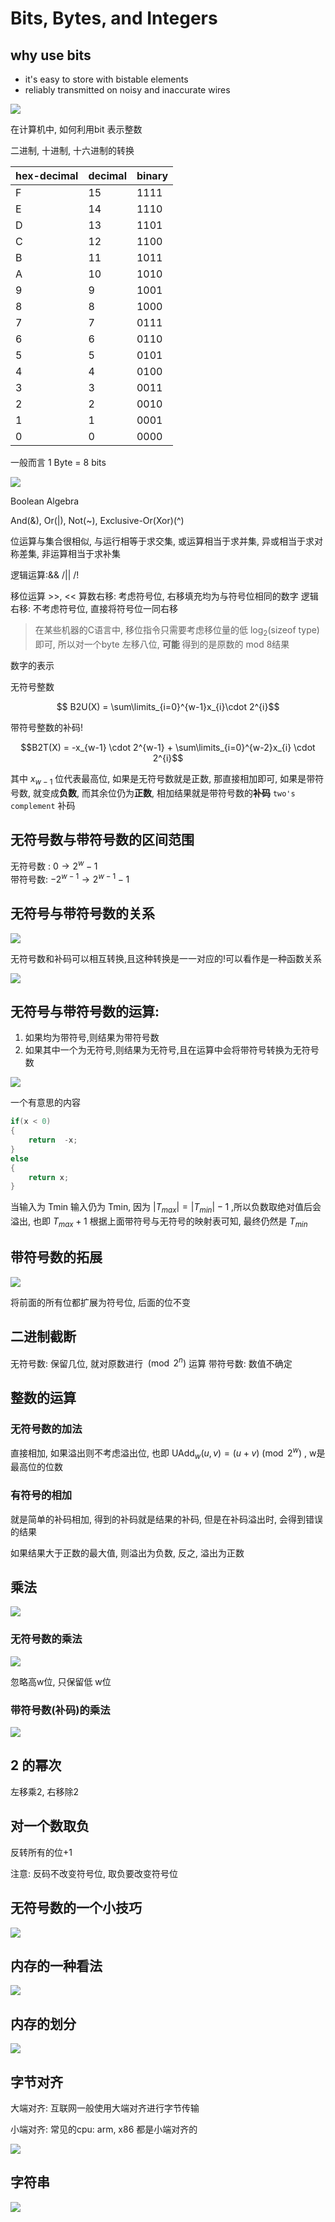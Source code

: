 # Bits, Bytes, and Integers

## why use bits

* it's easy to store with bistable elements
* reliably transmitted on noisy and inaccurate wires

![](images/1-Bits-Bytes-Integers-bits.png)

在计算机中, 如何利用bit 表示整数

二进制, 十进制, 十六进制的转换

| hex-decimal | decimal | binary |   
| ----------- | ------- | ------ |    
| F           | 15      | 1111   |   
| E           | 14      | 1110   |
| D           | 13      | 1101   |
| C           | 12      | 1100   |
| B           | 11      | 1011   |
| A           | 10      | 1010   |
| 9           | 9       | 1001   |
| 8           | 8       | 1000   |
| 7           | 7       | 0111   |
| 6           | 6       | 0110   |
| 5           | 5       | 0101   |
| 4           | 4       | 0100   |
| 3           | 3       | 0011   |
| 2           | 2       | 0010   |
| 1           | 1       | 0001   |
| 0           | 0       | 0000   |

一般而言 1 Byte = 8 bits

![](images/1-Bits-Bytes-Integers-类型空间表.png)

Boolean Algebra

And(&), Or(|), Not(~), Exclusive-Or(Xor)(^)

位运算与集合很相似, 与运行相等于求交集, 或运算相当于求并集, 异或相当于求对称差集, 非运算相当于求补集

逻辑运算:&& /|| /!

移位运算 >>, << 
	算数右移: 考虑符号位, 右移填充均为与符号位相同的数字
	逻辑右移: 不考虑符号位, 直接将符号位一同右移

>在某些机器的C语言中, 移位指令只需要考虑移位量的低 $\log_{2}{(\text{sizeof type})}$ 即可, 所以对一个byte 左移八位, **可能** 得到的是原数的 mod 8结果

数字的表示

无符号整数

$$ B2U(X) = \sum\limits_{i=0}^{w-1}x_{i}\cdot 2^{i}$$

带符号整数的补码!

$$B2T(X) = -x_{w-1} \cdot 2^{w-1} + \sum\limits_{i=0}^{w-2}x_{i} \cdot 2^{i}$$

其中 $x_{w-1}$ 位代表最高位, 如果是无符号数就是正数, 那直接相加即可, 如果是带符号数, 就变成**负数**, 而其余位仍为**正数**, 相加结果就是带符号数的**补码**
`two's complement` 补码
## 无符号数与带符号数的区间范围

无符号数 : $0 \to 2^{w}-1$  \
带符号数: $-2^{w-1} \to 2^{w-1} -1$ 

## 无符号与带符号数的关系

![](images/1-Bits-Bytes-Integers-关系.png)

无符号数和补码可以相互转换,且这种转换是一一对应的!可以看作是一种函数关系

![](images/1-Bits-Bytes-Integers-t2u.png)

## 无符号与带符号数的运算:

1. 如果均为带符号,则结果为带符号数
2. 如果其中一个为无符号,则结果为无符号,且在运算中会将带符号转换为无符号数

![](images/1-Bits-Bytes-Integers-隐式转换.png)

一个有意思的内容
```c
if(x < 0)
{
	return  -x;
}
else
{
	return x;
}
```
当输入为 Tmin 输入仍为 Tmin, 
因为 $|T_{max}|= |T_{min}|-1$ ,所以负数取绝对值后会溢出, 也即 $T_{max}+ 1$ 根据上面带符号与无符号的映射表可知, 最终仍然是 $T_{min}$  

## 带符号数的拓展

![](images/1-Bits-Bytes-Integers-带符号数的补码拓展.png)

将前面的所有位都扩展为符号位, 后面的位不变

## 二进制截断

无符号数: 保留几位, 就对原数进行 $\pmod {2^{n}}$ 运算 
带符号数: 数值不确定

## 整数的运算

### 无符号数的加法

直接相加, 如果溢出则不考虑溢出位, 也即 $\text{UAdd}_{w}(u, v) = (u + v) \pmod{2^{w}}$  , w是最高位的位数

### 有符号的相加

就是简单的补码相加, 得到的补码就是结果的补码, 但是在补码溢出时, 会得到错误的结果

如果结果大于正数的最大值, 则溢出为负数, 反之, 溢出为正数

## 乘法

![](images/乘法法则.png)


### 无符号数的乘法

![](images/1-Bits-Bytes-Integers-无符号数的乘法.png)

忽略高w位, 只保留低 w位

### 带符号数(补码)的乘法

![](images/1-Bits-Bytes-Integers-带符号数的乘法.png)

## 2 的幂次

左移乘2, 右移除2

## 对一个数取负

反转所有的位+1 

注意: 反码不改变符号位, 取负要改变符号位


## 无符号数的一个小技巧

![](images/1-Bits-Bytes-Integers-无符号数小技巧.png)

## 内存的一种看法

![](images/1-Bits-Bytes-Integers-内存视角.png)

## 内存的划分

![](images/1-Bits-Bytes-Integers-内存划分.png)


## 字节对齐

大端对齐: 互联网一般使用大端对齐进行字节传输

小端对齐: 常见的cpu: arm, x86 都是小端对齐的

![](images/1-Bits-Bytes-Integers-对齐.png)

## 字符串

![](images/1-Bits-Bytes-Integers-c中的字符串.png)

   